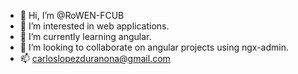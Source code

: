 - 👋 Hi, I’m @RoWEN-FCUB
- 👀 I’m interested in web applications.
- 🌱 I’m currently learning angular.
- 💞️ I’m looking to collaborate on angular projects using ngx-admin.
- 📫 carloslopezduranona@gmail.com

<!---
RoWEN-FCUB/RoWEN-FCUB is a ✨ special ✨ repository because its `README.md` (this file) appears on your GitHub profile.
You can click the Preview link to take a look at your changes.
--->
